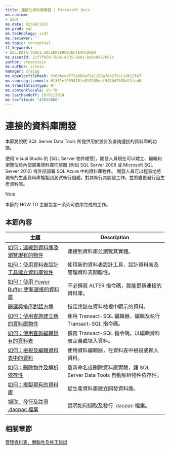 ```yaml
---
title: 連接的資料庫開發 | Microsoft Docs
ms.custom:
- SSDT
ms.date: 02/09/2017
ms.prod: sql
ms.technology: ssdt
ms.reviewer: ''
ms.topic: conceptual
f1_keywords:
- SQL.DATA.TOOLS.SQLSERVEROBJECTEXPLORER
ms.assetid: 21f7f959-7b8e-4335-8681-bebcd957692c
author: stevestein
ms.author: sstein
manager: craigg
ms.openlocfilehash: 536dbcddf73d8b6af5e1106a7eb279cc1db22f47
ms.sourcegitcommit: 61381ef939415fe019285def9450d7583df1fed0
ms.translationtype: HT
ms.contentlocale: zh-TW
ms.lasthandoff: 10/01/2018
ms.locfileid: "47655886"
---
```

# <a name="connected-database-development"></a>連接的資料庫開發
本節將說明 SQL Server Data Tools 所提供用於設計及查詢連接的資料庫的功能。  
  
使用 Visual Studio 的 [SQL Server 物件總管]，開發人員現在可以建立、編輯和瀏覽位於內部部署資料庫伺服器 (例如 SQL Server 2008 或 Microsoft SQL Server 2012) 或外部部署 SQL Azure 中的資料庫物件。 開發人員可以輕易地將現有的生產資料庫複製到測試執行個體，對其執行其開發工作，並將變更發行回生產資料庫。  
  
> [!NOTE]  
> 本節的 HOW TO 主題包含一系列可依序完成的工作。  
  
## <a name="in-this-section"></a>本節內容  
  
|主題|Description|  
|---------|---------------|  
|[如何：連線到資料庫及瀏覽現有的物件](../ssdt/how-to-connect-to-a-database-and-browse-existing-objects.md)|連接到資料庫並瀏覽其實體。|  
|[如何：使用資料表設計工具建立資料庫物件](../ssdt/how-to-create-database-objects-using-table-designer.md)|使用新的資料表設計工具，設計資料表及管理資料表關聯性。|  
|[如何：使用 Power Buffer 更新連接的資料庫](../ssdt/how-to-update-a-connected-database-with-power-buffer.md)|不必撰寫 ALTER 指令碼，就能更新連接的資料庫。|  
|[篩選與排序對話方塊](../ssdt/filter-and-sort-dialog-box.md)|指定應該在資料檢視中顯示的資料。|  
|[如何：使用查詢建立新的資料庫物件](../ssdt/how-to-create-new-database-objects-using-queries.md)|使用 Transact\-SQL 編輯器，編輯及執行 Transact\-SQL 指令碼。|  
|[如何：使用查詢編輯現有的資料表](../ssdt/how-to-edit-an-existing-table-using-queries.md)|撰寫 Transact\-SQL 指令碼，以編輯資料表定義或填入資料。|  
|[如何：檢視及編輯資料表中的資料](../ssdt/how-to-view-and-edit-data-in-a-table.md)|使用資料編輯器，在資料表中檢視或輸入資料。|  
|[如何：刪除物件及解析依存性](../ssdt/how-to-delete-objects-and-resolve-dependencies.md)|重新命名或刪除資料庫實體，讓 SQL Server Data Tools 自動解析物件依存性。|  
|[如何：複製現有的資料庫](../ssdt/how-to-clone-an-existing-database.md)|從生產資料庫建立開發資料庫。|  
|[擷取、發行及註冊 .dacpac 檔案](../ssdt/extract-publish-and-register-dacpac-files.md)|說明如何擷取及發行 .dacpac 檔案。|  
  
## <a name="related-sections"></a>相關章節  
[管理資料表、關聯性及修正錯誤](../ssdt/manage-tables-relationships-and-fix-errors.md)  
  
